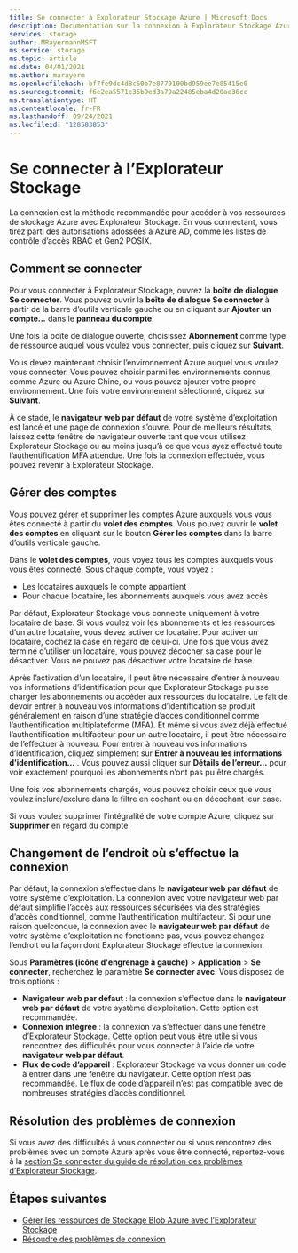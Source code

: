 ```yaml
---
title: Se connecter à Explorateur Stockage Azure | Microsoft Docs
description: Documentation sur la connexion à Explorateur Stockage Azure
services: storage
author: MRayermannMSFT
ms.service: storage
ms.topic: article
ms.date: 04/01/2021
ms.author: marayerm
ms.openlocfilehash: bf7fe9dc4d8c60b7e8779100bd959ee7e85415e0
ms.sourcegitcommit: f6e2ea5571e35b9ed3a79a22485eba4d20ae36cc
ms.translationtype: HT
ms.contentlocale: fr-FR
ms.lasthandoff: 09/24/2021
ms.locfileid: "128583853"
---
```

# <a name="sign-in-to-storage-explorer"></a>Se connecter à l’Explorateur Stockage

La connexion est la méthode recommandée pour accéder à vos ressources de stockage Azure avec Explorateur Stockage. En vous connectant, vous tirez parti des autorisations adossées à Azure AD, comme les listes de contrôle d’accès RBAC et Gen2 POSIX.

## <a name="how-to-sign-in"></a>Comment se connecter

Pour vous connecter à Explorateur Stockage, ouvrez la **boîte de dialogue Se connecter**. Vous pouvez ouvrir la **boîte de dialogue Se connecter** à partir de la barre d’outils verticale gauche ou en cliquant sur **Ajouter un compte...** dans le **panneau du compte**.

Une fois la boîte de dialogue ouverte, choisissez **Abonnement** comme type de ressource auquel vous voulez vous connecter, puis cliquez sur **Suivant**.

Vous devez maintenant choisir l’environnement Azure auquel vous voulez vous connecter. Vous pouvez choisir parmi les environnements connus, comme Azure ou Azure Chine, ou vous pouvez ajouter votre propre environnement. Une fois votre environnement sélectionné, cliquez sur **Suivant**.

À ce stade, le **navigateur web par défaut** de votre système d’exploitation est lancé et une page de connexion s’ouvre. Pour de meilleurs résultats, laissez cette fenêtre de navigateur ouverte tant que vous utilisez Explorateur Stockage ou au moins jusqu’à ce que vous ayez effectué toute l’authentification MFA attendue. Une fois la connexion effectuée, vous pouvez revenir à Explorateur Stockage.

## <a name="managing-accounts"></a>Gérer des comptes

Vous pouvez gérer et supprimer les comptes Azure auxquels vous vous êtes connecté à partir du **volet des comptes**. Vous pouvez ouvrir le **volet des comptes** en cliquant sur le bouton **Gérer les comptes** dans la barre d’outils verticale gauche.

Dans le **volet des comptes**, vous voyez tous les comptes auxquels vous vous êtes connecté. Sous chaque compte, vous voyez :
- Les locataires auxquels le compte appartient
- Pour chaque locataire, les abonnements auxquels vous avez accès

Par défaut, Explorateur Stockage vous connecte uniquement à votre locataire de base. Si vous voulez voir les abonnements et les ressources d’un autre locataire, vous devez activer ce locataire. Pour activer un locataire, cochez la case en regard de celui-ci. Une fois que vous avez terminé d’utiliser un locataire, vous pouvez décocher sa case pour le désactiver. Vous ne pouvez pas désactiver votre locataire de base.

Après l’activation d’un locataire, il peut être nécessaire d’entrer à nouveau vos informations d’identification pour que Explorateur Stockage puisse charger les abonnements ou accéder aux ressources du locataire. Le fait de devoir entrer à nouveau vos informations d’identification se produit généralement en raison d’une stratégie d’accès conditionnel comme l’authentification multiplateforme (MFA). Et même si vous avez déjà effectué l’authentification multifacteur pour un autre locataire, il peut être nécessaire de l’effectuer à nouveau. Pour entrer à nouveau vos informations d’identification, cliquez simplement sur **Entrer à nouveau les informations d’identification...** . Vous pouvez aussi cliquer sur **Détails de l’erreur...** pour voir exactement pourquoi les abonnements n’ont pas pu être chargés.

Une fois vos abonnements chargés, vous pouvez choisir ceux que vous voulez inclure/exclure dans le filtre en cochant ou en décochant leur case.

Si vous voulez supprimer l’intégralité de votre compte Azure, cliquez sur **Supprimer** en regard du compte.

## <a name="changing-where-sign-in-happens"></a>Changement de l’endroit où s’effectue la connexion

Par défaut, la connexion s’effectue dans le **navigateur web par défaut** de votre système d’exploitation. La connexion avec votre navigateur web par défaut simplifie l’accès aux ressources sécurisées via des stratégies d’accès conditionnel, comme l’authentification multifacteur. Si pour une raison quelconque, la connexion avec le **navigateur web par défaut** de votre système d’exploitation ne fonctionne pas, vous pouvez changez l’endroit ou la façon dont Explorateur Stockage effectue la connexion.

Sous **Paramètres (icône d'engrenage à gauche)**  > **Application** > **Se connecter**, recherchez le paramètre **Se connecter avec**. Vous disposez de trois options :
- **Navigateur web par défaut** : la connexion s’effectue dans le **navigateur web par défaut** de votre système d’exploitation. Cette option est recommandée.
- **Connexion intégrée** : la connexion va s’effectuer dans une fenêtre d’Explorateur Stockage. Cette option peut vous être utile si vous rencontrez des difficultés pour vous connecter à l’aide de votre **navigateur web par défaut**.
- **Flux de code d’appareil** : Explorateur Stockage va vous donner un code à entrer dans une fenêtre du navigateur. Cette option n’est pas recommandée. Le flux de code d’appareil n’est pas compatible avec de nombreuses stratégies d’accès conditionnel.

## <a name="troubleshooting-sign-in-issues"></a>Résolution des problèmes de connexion

Si vous avez des difficultés à vous connecter ou si vous rencontrez des problèmes avec un compte Azure après vous être connecté, reportez-vous à la [section Se connecter du guide de résolution des problèmes d’Explorateur Stockage](./storage-explorer-troubleshooting.md#sign-in-issues).

## <a name="next-steps"></a>Étapes suivantes

- [Gérer les ressources de Stockage Blob Azure avec l’Explorateur Stockage](../../vs-azure-tools-storage-explorer-blobs.md)
- [Résoudre des problèmes de connexion](./storage-explorer-troubleshooting.md#sign-in-issues)
